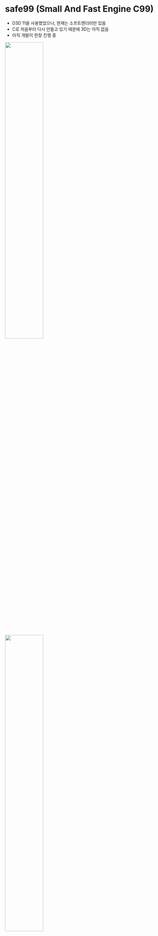 # safe99 (Small And Fast Engine C99)
- D3D 11을 사용했었으나, 현재는 소프트렌더러만 있음
- C로 처음부터 다시 만들고 있기 때문에 3D는 아직 없음
- 아직 개발이 한창 진행 중

<img src = "https://github.com/user-attachments/assets/9239a1ff-26a0-4b5d-9845-a855231f9176" width = "50%" height = "50%">
<img src = "https://github.com/user-attachments/assets/1f129396-2581-4550-b782-570dbb04a635" width = "50%" height = "50%">

<img src = "https://github.com/user-attachments/assets/d75e044f-cfda-4dfa-8d34-d22c6dd00294" width = "50%" height = "50%">

<img src = "https://github.com/user-attachments/assets/cb828031-11ba-4098-98ea-ba7b4ffa976b" width = "50%" height = "50%">
